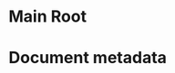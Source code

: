 # Main Root
## <html>
# Document metadata
## <base>
## <head>
## <link>
## <meta>
## <style>
## <title>
# Sectioning Root
## <body>
# Content Sectioning
## <address>
## <article>
## <aside>
## <footer>
## <header>
## <h1>~<h6>
## <hgroup>
## <main>
## <nav>
## <section>
# Text Content
## <blockquote>
## <dd>
## <dir>
## <div>
## <dl>
## <dt>
## <figcapton>
## <figure>
## <hr>
## <li>
## <main>
## <ol>
## <p>
## <pre>
## <ul>
# Inline text semantics
## <a>
## <abbr>
## <b>
## <bdi>
## <bdo>
## <br>
## <cite>
## <code>
## <data>
## <dfn>
## <em>
## <i>
## <kbd>
## <mark>
## <q>
## <rb>
## <rp>
## <rtc>
## <ruby>
## <s>
## <samp>
## <small>
## <span>
## <strong>
## <sub>
## <sup>
## <time>
## <tt>
## <u>
## <var>
## <wbr>
# Image and multimedia
## <area>
## <audio>
## <img>
## <track>
## <video>
# Embedded content
## <applet>
## <embed>
## <iframe>
## <noembed>
## <object>
## <param>
## <picture>
## <source>
# Scripting
## <canvas>
## <noscript>
## <script>
# Demarcating edits
## <del>
## <ins>
# Table content
## <caption>
## <col>
## <colgroup>
## <table>
## <tbody>
## <td>
## <tfoot>
## <th>
## <thead>
## <tr>
# Forms
## <button>
## <datalist>
## <fieldset>
## <form>
## <input>
## <label>
## <legend>
## <meter>
## <optgroup>
## <option>
## <output>
## <progress>
## <select>
## <textarea>
# Interactive elements
## <details>
## <dialog>
## <menu>
## <menuitem>
## <summary>
# Web Components
## <content>
## <element>
## <shadow>
## <slot>
## <template>